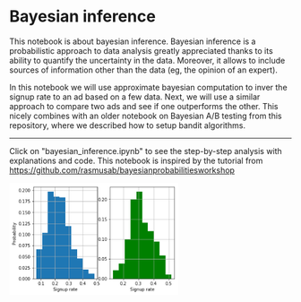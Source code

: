# Bayesian inference

This notebook is about bayesian inference. Bayesian inference is a probabilistic approach to data analysis greatly appreciated thanks to its ability to quantify the uncertainty in the data. Moreover, it allows to include sources of information other than the data (eg, the opinion of an expert). 

In this notebook we will use approximate bayesian computation to inver the signup rate to an ad based on a few data. Next, we will use a similar approach to compare two ads and see if one outperforms the other. This nicely combines with an older notebook on Bayesian A/B testing from this repository, where we described how to setup bandit algorithms.

---

Click on "bayesian_inference.ipynb" to see the step-by-step analysis with explanations and code.
This notebook is inspired by the tutorial from https://github.com/rasmusab/bayesianprobabilitiesworkshop

<img align="left" width="60%" height="60%" src="result.png"><br/>

